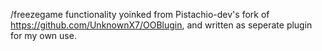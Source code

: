 /freezegame functionality yoinked from Pistachio-dev's fork of https://github.com/UnknownX7/OOBlugin, and written as seperate plugin for my own use.
